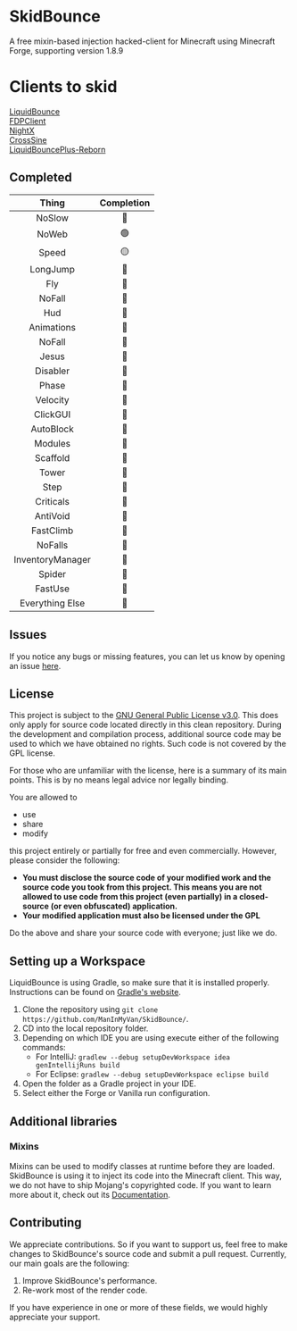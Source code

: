 # SkidBounce
A free mixin-based injection hacked-client for Minecraft using Minecraft Forge, supporting version 1.8.9

# Clients to skid
[LiquidBounce](https://github.com/CCBlueX/LiquidBounce/tree/legacy)\
[FDPClient](https://github.com/SkidderMC/FDPClient)\
[NightX](https://github.com/Aspw-w/NightX-Client)\
[CrossSine](https://github.com/shxp3/CrossSine)\
[LiquidBouncePlus-Reborn](https://github.com/liquidbounceplusreborn/LiquidbouncePlus-Reborn)

## Completed
|      Thing       |   Completion    |
|:----------------:|:---------------:|
|      NoSlow      |  :red_circle:   |
|      NoWeb       | :green_circle:  |
|      Speed       | :yellow_circle: |
|     LongJump     |  :red_circle:   | 
|       Fly        |  :red_circle:   | 
|      NoFall      |  :red_circle:   | 
|       Hud        |  :red_circle:   | 
|    Animations    |  :red_circle:   | 
|      NoFall      |  :red_circle:   |
|      Jesus       |  :red_circle:   | 
|     Disabler     |  :red_circle:   |
|      Phase       |  :red_circle:   | 
|     Velocity     |  :red_circle:   | 
|     ClickGUI     |  :red_circle:   | 
|    AutoBlock     |  :red_circle:   | 
|     Modules      |  :red_circle:   | 
|     Scaffold     |  :red_circle:   | 
|      Tower       |  :red_circle:   | 
|       Step       |  :red_circle:   | 
|    Criticals     |  :red_circle:   | 
|     AntiVoid     |  :red_circle:   | 
|    FastClimb     |  :red_circle:   | 
|     NoFalls      |  :red_circle:   | 
| InventoryManager |  :red_circle:   | 
|      Spider      |  :red_circle:   | 
|     FastUse      |  :red_circle:   | 
| Everything Else  |  :red_circle:   | 
## Issues
If you notice any bugs or missing features, you can let us know by opening an issue [here](https://github.com/ManInMyVan/SkidBounce/issues).

## License
This project is subject to the [GNU General Public License v3.0](LICENSE). This does only apply for source code located directly in this clean repository. During the development and compilation process, additional source code may be used to which we have obtained no rights. Such code is not covered by the GPL license.

For those who are unfamiliar with the license, here is a summary of its main points. This is by no means legal advice nor legally binding.

You are allowed to
- use
- share
- modify

this project entirely or partially for free and even commercially. However, please consider the following:

- **You must disclose the source code of your modified work and the source code you took from this project. This means you are not allowed to use code from this project (even partially) in a closed-source (or even obfuscated) application.**
- **Your modified application must also be licensed under the GPL** 

Do the above and share your source code with everyone; just like we do.

## Setting up a Workspace
LiquidBounce is using Gradle, so make sure that it is installed properly. Instructions can be found on [Gradle's website](https://gradle.org/install/).
1. Clone the repository using `git clone https://github.com/ManInMyVan/SkidBounce/`. 
2. CD into the local repository folder.
3. Depending on which IDE you are using execute either of the following commands:
    - For IntelliJ: `gradlew --debug setupDevWorkspace idea genIntellijRuns build`
    - For Eclipse: `gradlew --debug setupDevWorkspace eclipse build`
4. Open the folder as a Gradle project in your IDE.
5. Select either the Forge or Vanilla run configuration.

## Additional libraries
### Mixins
Mixins can be used to modify classes at runtime before they are loaded. SkidBounce is using it to inject its code into the Minecraft client. This way, we do not have to ship Mojang's copyrighted code. If you want to learn more about it, check out its [Documentation](https://docs.spongepowered.org/5.1.0/en/plugin/internals/mixins.html).

## Contributing

We appreciate contributions. So if you want to support us, feel free to make changes to SkidBounce's source code and submit a pull request. Currently, our main goals are the following:
1. Improve SkidBounce's performance.
2. Re-work most of the render code.

If you have experience in one or more of these fields, we would highly appreciate your support.
